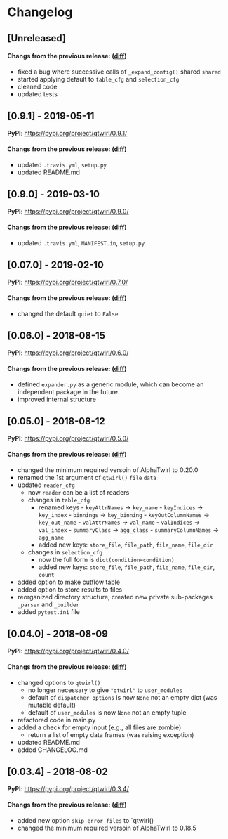 # Changelog

## [Unreleased]

#### Changs from the previous release: ([diff](https://github.com/alphatwirl/qtwirl/compare/v0.9.1...master))
- fixed a bug where successive calls of `_expand_config()` shared `shared`
- started applying default to `table_cfg` and `selection_cfg`
- cleaned code
- updated tests

## [0.9.1] - 2019-05-11

**PyPI**: https://pypi.org/project/qtwirl/0.9.1/

#### Changs from the previous release: ([diff](https://github.com/alphatwirl/qtwirl/compare/v0.9.0...v0.9.1))
- updated `.travis.yml`, `setup.py`
- updated README.md

## [0.9.0] - 2019-03-10

**PyPI**: https://pypi.org/project/qtwirl/0.9.0/

#### Changs from the previous release: ([diff](https://github.com/alphatwirl/qtwirl/compare/v0.07.0...v0.9.0))
- updated `.travis.yml`, `MANIFEST.in`, `setup.py`

## [0.07.0] - 2019-02-10

**PyPI**: https://pypi.org/project/qtwirl/0.7.0/

#### Changs from the previous release: ([diff](https://github.com/alphatwirl/qtwirl/compare/v0.06.0...v0.07.0))
- changed the default `quiet` to `False`

## [0.06.0] - 2018-08-15

**PyPI**: https://pypi.org/project/qtwirl/0.6.0/

#### Changs from the previous release: ([diff](https://github.com/alphatwirl/qtwirl/compare/v0.05.0...v0.06.0))
- defined `expander.py` as a generic module, which can become an independent package in the future.
- improved internal structure

## [0.05.0] - 2018-08-12

**PyPI**: https://pypi.org/project/qtwirl/0.5.0/

#### Changs from the previous release: ([diff](https://github.com/alphatwirl/qtwirl/compare/v0.04.0...v0.05.0))
- changed the minimum required versoin of AlphaTwirl to 0.20.0
- renamed the 1st argument of `qtwirl()` `file` `data`
- updated `reader_cfg`
    - now `reader` can be a list of readers
    - changes in `table_cfg`
        - renamed keys
              - `keyAttrNames` -> `key_name`
              - `keyIndices` -> `key_index`
              - `binnings` -> `key_binning`
              - `keyOutColumnNames` -> `key_out_name`
              - `valAttrNames` -> `val_name`
              - `valIndices` -> `val_index`
              - `summaryClass` -> `agg_class`
              - `summaryColumnNames` -> `agg_name`
        - added new keys: `store_file`, `file_path`, `file_name`,
          `file_dir`
    - changes in `selection_cfg`
        - now the full form is `dict(condition=condition)`
        - added new keys: `store_file`, `file_path`, `file_name`,
          `file_dir`, `count`
- added option to make cutflow table
- added option to store results to files
- reorganized directory structure, created new private sub-packages
  `_parser` and `_builder`
- added ``pytest.ini`` file

## [0.04.0] - 2018-08-09

**PyPI**: https://pypi.org/project/qtwirl/0.4.0/

#### Changs from the previous release: ([diff](https://github.com/alphatwirl/qtwirl/compare/v0.03.4...v0.04.0))
- changed options to `qtwirl()`
    - no longer necessary to give `"qtwirl"` to `user_modules`
    - default of `dispatcher_options` is now `None` not an empty dict
      (was mutable default)
    - default of `user_modules` is now `None` not an empty tuple
- refactored code in main.py
- added a check for empty input (e.g., all files are zombie)
    - return a list of empty data frames (was raising exception)
- updated README.md
- added CHANGELOG.md

## [0.03.4] - 2018-08-02

**PyPI**: https://pypi.org/project/qtwirl/0.3.4/

#### Changs from the previous release: ([diff](https://github.com/alphatwirl/qtwirl/compare/v0.03.3...v0.03.4))
- added new option `skip_error_files` to `qtwirl()
- changed the minimum required versoin of AlphaTwirl to 0.18.5
